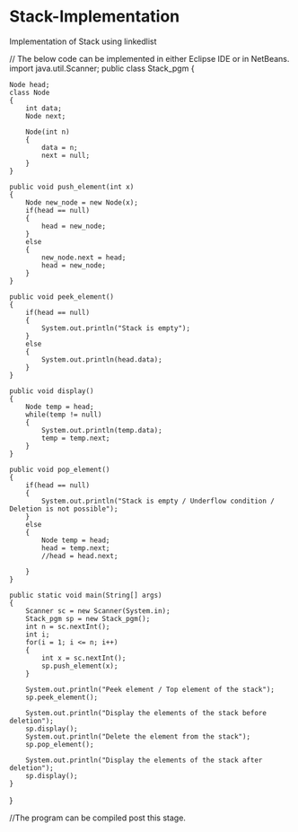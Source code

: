 # Stack-Implementation
Implementation of Stack using linkedlist

// The below code can be implemented in either Eclipse IDE or in NetBeans.
import java.util.Scanner;
public class Stack_pgm
{
	
	Node head;
	class Node
	{
		int data;
		Node next;
		
		Node(int n)
		{
			data = n;
			next = null;
		}
	}
	
	public void push_element(int x)
	{
		Node new_node = new Node(x);
		if(head == null)
		{
			head = new_node;
		}
		else
		{
			new_node.next = head;
			head = new_node;
		}
	}
	
	public void peek_element()
	{
		if(head == null)
		{
			System.out.println("Stack is empty");
		}
		else
		{
			System.out.println(head.data);
		}
	}
	
	public void display()
	{
		Node temp = head;
		while(temp != null)
		{
			System.out.println(temp.data);
			temp = temp.next;
		}
	}
	
	public void pop_element()
	{
		if(head == null)
		{
			System.out.println("Stack is empty / Underflow condition / Deletion is not possible");
		}
		else
		{
			Node temp = head;
			head = temp.next;
			//head = head.next;
			
		}
	}
	
	public static void main(String[] args)
	{
		Scanner sc = new Scanner(System.in);
		Stack_pgm sp = new Stack_pgm();
		int n = sc.nextInt();
		int i;
		for(i = 1; i <= n; i++)
		{
			int x = sc.nextInt();
			sp.push_element(x);
		}
		
		System.out.println("Peek element / Top element of the stack");
		sp.peek_element();
		
		System.out.println("Display the elements of the stack before deletion");
		sp.display();
		System.out.println("Delete the element from the stack");
		sp.pop_element();
		
		System.out.println("Display the elements of the stack after deletion");
		sp.display();
	}
}

//The program can be compiled post this stage. 
